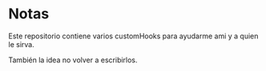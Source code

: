 # Notas

Este repositorio contiene varios customHooks para ayudarme ami y a quien le sirva.

También la idea no volver a escribirlos.
